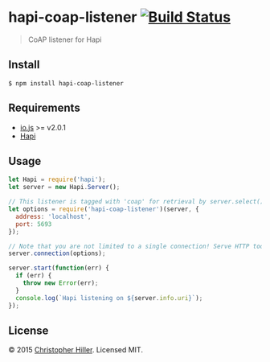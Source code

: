 # hapi-coap-listener [![Build Status](https://travis-ci.org/boneskull/hapi-coap-listener.svg?branch=master)](https://travis-ci.org/boneskull/hapi-coap-listener)

> CoAP listener for Hapi

## Install

```shell
$ npm install hapi-coap-listener
```

## Requirements

- [io.js](https://iojs.org) >= v2.0.1
- [Hapi](http://hapijs.com)

## Usage

```js
let Hapi = require('hapi');
let server = new Hapi.Server();

// This listener is tagged with 'coap' for retrieval by server.select()
let options = require('hapi-coap-listener')(server, {
  address: 'localhost',
  port: 5693
});

// Note that you are not limited to a single connection! Serve HTTP too!  
server.connection(options);

server.start(function(err) {
  if (err) {
    throw new Error(err);
  }
  console.log(`Hapi listening on ${server.info.uri}`); 
});
```

## License

© 2015 [Christopher Hiller](https://boneskull.com).  Licensed MIT.
